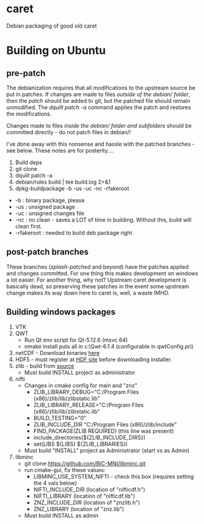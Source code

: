 # caret
Debian packaging of good old caret


# Building on Ubuntu

## pre-patch

The debianization requires that all modifications to the upstream source be put in patches. If changes are made to files
*outside of the debian/ folder*, then the *patch* should be added to git, but the patched file should remain unmodified. 
The *dquilt patch -a* command applies the patch and restores the modifications. 

Changes made to files *inside the debian/ folder and subfolders* should be committed directly - do not patch files in debian/!

I've done away with this nonsense and hassle with the patched branches - see below. These notes are for posterity....

1. Build deps
1. git clone
1. dquilt patch -a
1. debian/rules build | tee build.log 2>&1
1. dpkg-buildpackage -b -us -uc -nc -rfakeroot
 * -b : binary package, please
 * -us : unsigned package
 * -uc : unsigned changes file
 * -nc : no clean - saves a LOT of time in building. Without this, build will clean first.
 * -rfakeroot : needed to build deb package right
 
 
## post-patch branches
 
These branches (*splash-patched* and beyond) have the patches applied and changes committed. For one thing this makes development on windows a lot easier. For another thing, why not? Upstream caret development is basically dead, so preserving these patches in the event some upstream change makes its way down here to caret is, well, a waste IMHO.


## Building windows packages

1. VTK
1. QWT
   * Run Qt env script for Qt-5.12.6 (msvc 64)
   * nmake install puts all in c:\Qwt-6.1.4 (configurable in qwtConfig.pri)
1. netCDF - Download binaries [here](https://www.unidata.ucar.edu/software/netcdf/docs/winbin.html "netCDF windows binaries")
1. HDF5 - must register at [HDF site](https://www.hdfgroup.org/) before downloading installer.
1. zlib - build from [source](https://www.zlib.net/)
   * Must build INSTALL project as administrator
1. nifti
   * Changes in cmake config for main and "znz"
      * ZLIB_LIBRARY_DEBUG="C:/Program Files (x86)/zlib/lib/zlibstatic.lib" 
      * ZLIB_LIBRARY_RELEASE="C:/Program Files (x86)/zlib/lib/zlibstatic.lib" 
      * BUILD_TESTING="0" 
      * ZLIB_INCLUDE_DIR "C:/Program Files (x86)/zlib/include" 
      * FIND_PACKAGE(ZLIB REQUIRED) (this line was present)
      * include_directories(${ZLIB_INCLUDE_DIRS})
      * set(LIBS ${LIBS} ${ZLIB_LIBRARIES})
   * Must build "INSTALL" project as Administrator (start vs as Admin)
1. libminc
   * git clone https://github.com/BIC-MNI/libminc.git 
   * run cmake-gui, fix these values:
      * LIBMINC_USE_SYSTEM_NIFTI - check this box (requires setting the 4 vals below)
      * NIFTI_INCLUDE_DIR (location of "nifticdf.h")
      * NIFTI_LIBRARY (location of "nifticdf.lib")
      * ZNZ_INCLUDE_DIR (location of "znzlib.h")
      * ZNZ_LIBRARY (location of "znz.lib")
   * Must build INSTALL as admin

